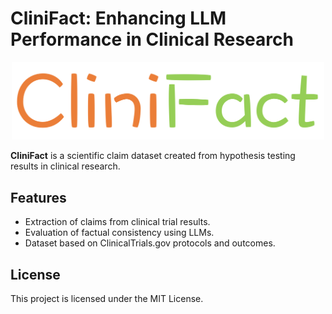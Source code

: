 
# CliniFact: Enhancing LLM Performance in Clinical Research
<p align="center">
<img src="assets/logo.png" alt="Logo" width="500"/>
</p>

**CliniFact** is a scientific claim dataset created from hypothesis testing results in clinical research.

## Features
- Extraction of claims from clinical trial results.
- Evaluation of factual consistency using LLMs.
- Dataset based on ClinicalTrials.gov protocols and outcomes.

## License
This project is licensed under the MIT License.

